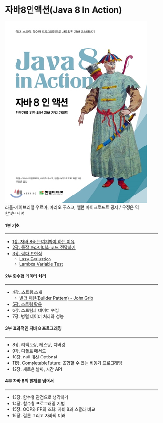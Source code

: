 # 자바8인액션(Java 8 In Action)
![java8inaction](./Java8InAction_book.jpg)   
라울-게이브리얼 우르마, 마리오 푸스코, 앨런 마이크로프트 공저 / 우정은 역  
한빛미디어  

#### 1부 기초  
---
- [1장. 자바 8을 눈여겨봐야 하는 이유](Chapter1/자바8을눈여겨봐야하는이유.md)  
- [2장. 동작 파라미터화 코드 전달하기](Chapter2/동작파라미터화코드전달하기.md)  
- [3장. 람다 표현식](Chapter3/자바8인액션-람다표현식.md)
  - [Lazy Evaluation](Chapter3/Lambda_Lazy_Evaluation.md)  
  - [Lambda Variable Test](Chapter3/Lambda_Variable_Test.md)

#### 2부 함수형 데이터 처리  
---
- [4장. 스트림 소개](Chapter4/스트림소개.md)
  - [빌더 패턴(Builder Pattern) - John Grib](https://johngrib.github.io/wiki/builder-pattern)
- [5장. 스트림 활용](Chapter5/스트림활용.md)  
- 6장. 스트림과 데이터 수집  
- 7장. 병렬 데이터 처리와 성능  

#### 3부 효과적인 자바 8 프로그래밍  
---
- 8장. 리팩토링, 테스팅, 디버깅  
- 9장. 디폴트 메서드  
- 10장. null 대신 Optional  
- 11장. CompletableFuture: 조합할 수 있는 비동기 프로그래밍  
- 12장. 새로운 날짜, 시간 API  

#### 4부 자바 8의 한계를 넘어서  
---
- 13장. 함수형 관점으로 생각하기  
- 14장. 함수형 프로그래밍 기법  
- 15장. OOP와 FP의 조화: 자바 8과 스칼라 비교  
- 16장. 결론 그리고 자바의 미래   
